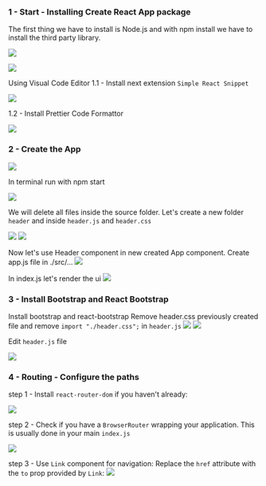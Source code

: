 ### 1 -  Start - Installing Create React App package 

The first thing we have to install is Node.js and with npm install
we have to install the third party library.

![](img/start/install-third-party-library-npm-1.png)

![](img/start/install-third-party-library-npm-2.png)
 
   Using Visual Code Editor
  1.1 -  Install next extension `Simple React Snippet`

![](img/start/simple-react-snippet.png)

  1.2 -  Install Prettier Code Formattor

  ![](img/start/prettier.png)

### 2 -  Create the App

![](img/start/command-creating-app.png)

In terminal run with npm start

![](img/start/npm-start.png)

We will delete all files inside the source folder.
Let's create a new folder `header` and inside `header.js` and `header.css`

![](img/header/header-js-1.png)
![](img/header/header-css.png)

Now let's use Header component in new created App component.
Create app.js file in ./src/...
![](img/header/app-js.png)

In index.js let's render the ui 
![](img/header/index-js.png)

### 3 -  Install Bootstrap and React Bootstrap

Install bootstrap and react-bootstrap
Remove header.css previously created file and remove `import "./header.css";` in `header.js`
![](img/header/npm-install-bootstrap.png) 
![](img/header/npm-install-react-bootstrap.png)

Edit `header.js` file

![](img/header/header-js-2.png)

### 4 -  Routing - Configure the paths

step 1 - Install `react-router-dom` if you haven't already:

![](img/routing-header/terminal-install-react-router-dom.png)

step 2 - Check if you have a `BrowserRouter` wrapping your application. This is usually done in your main `index.js`

![](img/routing-header/index-js.png)

step 3 - Use `Link` component for navigation:
Replace the `href` attribute with the `to` prop provided by `Link`:
![](img/routing-header/header-js.png)